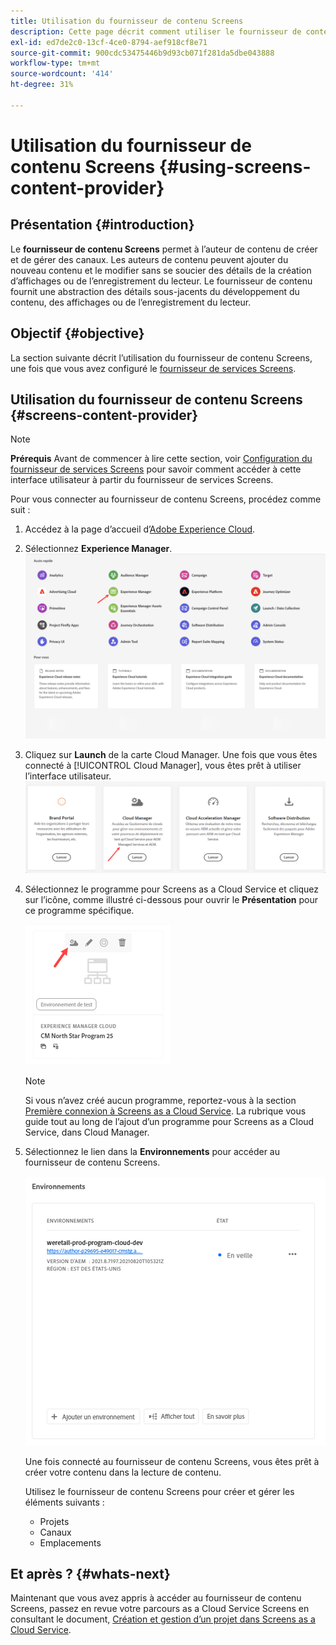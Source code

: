 ```yaml
---
title: Utilisation du fournisseur de contenu Screens
description: Cette page décrit comment utiliser le fournisseur de contenu Screens pour créer du contenu.
exl-id: ed7de2c0-13cf-4ce0-8794-aef918cf8e71
source-git-commit: 900cdc53475446b9d93cb071f281da5dbe043888
workflow-type: tm+mt
source-wordcount: '414'
ht-degree: 31%

---
```


# Utilisation du fournisseur de contenu Screens {#using-screens-content-provider}

## Présentation {#introduction}

Le **fournisseur de contenu Screens** permet à l’auteur de contenu de créer et de gérer des canaux. Les auteurs de contenu peuvent ajouter du nouveau contenu et le modifier sans se soucier des détails de la création d’affichages ou de l’enregistrement du lecteur. Le fournisseur de contenu fournit une abstraction des détails sous-jacents du développement du contenu, des affichages ou de l’enregistrement du lecteur.

## Objectif {#objective}

La section suivante décrit l’utilisation du fournisseur de contenu Screens, une fois que vous avez configuré le [fournisseur de services Screens](https://experienceleague.adobe.com/docs/experience-manager-cloud-service/content/screens-as-cloud-service/configure-screens-cloud/navigating-to-screens-services-provider.html?lang=en).

## Utilisation du fournisseur de contenu Screens {#screens-content-provider}

>[!NOTE]
>**Prérequis**
>Avant de commencer à lire cette section, voir [Configuration du fournisseur de services Screens](https://experienceleague.adobe.com/docs/experience-manager-cloud-service/content/screens-as-cloud-service/configure-screens-cloud/navigating-to-screens-services-provider.html?lang=en) pour savoir comment accéder à cette interface utilisateur à partir du fournisseur de services Screens.

Pour vous connecter au fournisseur de contenu Screens, procédez comme suit :

1. Accédez à la page d’accueil d’[Adobe Experience Cloud](https://experience.adobe.com).

1. Sélectionnez **Experience Manager**.
   ![Page d’entrée pour un accès rapide aux zones de Experience Manager.](/help/implementing/cloud-manager/getting-access-to-aem-in-cloud/assets/landing-page1.png)

1. Cliquez sur **Launch** de la carte Cloud Manager. Une fois que vous êtes connecté à [!UICONTROL Cloud Manager], vous êtes prêt à utiliser l’interface utilisateur.
   ![Quatre zones de Cloud Manager (Brand Portal, Cloud Manager, Cloud Acceleration Manager et Distribution logicielle) affichent chacune leur propre bouton Launch.](/help/implementing/cloud-manager/getting-access-to-aem-in-cloud/assets/landing-page2.png)

1. Sélectionnez le programme pour Screens as a Cloud Service et cliquez sur l’icône, comme illustré ci-dessous pour ouvrir le **Présentation** pour ce programme spécifique.

   ![L’icône de la page Aperçu de Cloud Manager s’affiche à l’extrémité gauche d’une barre d’outils.](/help/screens-cloud/assets/configure/screens-cp-1.png)

   >[!NOTE]
   >Si vous n’avez créé aucun programme, reportez-vous à la section [Première connexion à Screens as a Cloud Service](https://experienceleague.adobe.com/docs/experience-manager-cloud-service/content/screens-as-cloud-service/onboarding-screens-cloud/first-time-login-screens-cloud.html?lang=en). La rubrique vous guide tout au long de l’ajout d’un programme pour Screens as a Cloud Service, dans Cloud Manager.

1. Sélectionnez le lien dans la **Environnements** pour accéder au fournisseur de contenu Screens.

   ![Lien mis en surbrillance à partir de la carte Environnements qui vous permet d’accéder au fournisseur de contenu Screens.](/help/screens-cloud/assets/configure/screens-cp-2.png)

   Une fois connecté au fournisseur de contenu Screens, vous êtes prêt à créer votre contenu dans la lecture de contenu.

   Utilisez le fournisseur de contenu Screens pour créer et gérer les éléments suivants :

   * Projets
   * Canaux
   * Emplacements

## Et après ? {#whats-next}

Maintenant que vous avez appris à accéder au fournisseur de contenu Screens, passez en revue votre parcours as a Cloud Service Screens en consultant le document, [Création et gestion d’un projet dans Screens as a Cloud Service](https://experienceleague.adobe.com/docs/experience-manager-cloud-service/content/screens-as-cloud-service/create-content/creating-projects-screens-cloud.html?lang=en).
